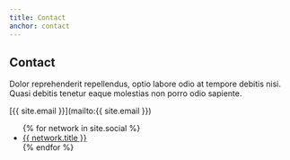 ```yaml
---
title: Contact
anchor: contact
---
```

## Contact

Dolor reprehenderit repellendus, optio labore odio at tempore debitis nisi. Quasi debitis tenetur eaque molestias non porro odio sapiente.

[{{ site.email }}](mailto:{{ site.email }})

<ul class="list-inline banner-social-buttons">
{% for network in site.social %}
<li>
<a href="{{ network.url }}" class="btn btn-default btn-lg"><i class="fa fa-{{ network.title }} fa-fw"></i> <span class="network-name">{{ network.title }}</span></a>
</li>
{% endfor %}
</ul>
